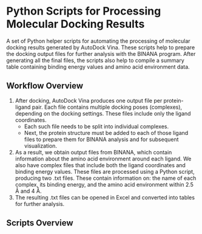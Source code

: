 # Python Scripts for Processing Molecular Docking Results
A set of Python helper scripts for automating the processing of molecular docking results generated by AutoDock Vina. These scripts help to prepare the docking output files for further analysis with the BINANA program. After generating all the final files, the scripts also help to compile a summary table containing binding energy values and amino acid environment data.
## Workflow Overview
1. After docking, AutoDock Vina produces one output file per protein-ligand pair. Each file contains multiple docking poses (complexes), depending on the docking settings. These files include only the ligand coordinates.
   - Each such file needs to be split into individual complexes.
   - Next, the protein structure must be added to each of those ligand files to prepare them for BINANA analysis and for subsequent visualization.
2. As a result, we obtain output files from BINANA, which contain information about the amino acid environment around each ligand. We also have complex files that include both the ligand coordinates and binding energy values. These files are processed using a Python script, producing two .txt files. These contain information on: the name of each complex, its binding energy, and the amino acid environment within 2.5 Å and 4 Å.
3. The resulting .txt files can be opened in Excel and converted into tables for further analysis.
## Scripts Overview
